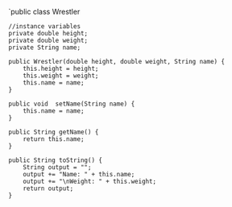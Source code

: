 `public class Wrestler

	//instance variables
	private double height;
	private double weight;
	private String name;
	
	public Wrestler(double height, double weight, String name) {
		this.height = height;
		this.weight = weight;
		this.name = name;
	}
	
	public void  setName(String name) {
		this.name = name;
	}
	
	public String getName() {
		return this.name;
	}
	
	public String toString() {
		String output = "";
		output += "Name: " + this.name;
		output += "\nWeight: " + this.weight;
		return output;
	}